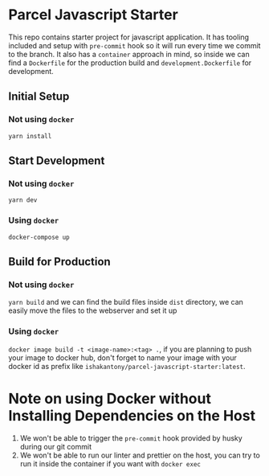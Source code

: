 # Parcel Javascript Starter

This repo contains starter project for javascript application. It has tooling included and setup with `pre-commit` hook so it will run every time we commit to the branch. It also has a `container` approach in mind, so inside we can find a `Dockerfile` for the production build and `development.Dockerfile` for development.

## Initial Setup

### Not using `docker`

`yarn install`

## Start Development

### Not using `docker`

`yarn dev`

### Using `docker`

`docker-compose up`

## Build for Production

### Not using `docker`

`yarn build` and we can find the build files inside `dist` directory, we can easily move the files to the webserver and set it up

### Using `docker`

`docker image build -t <image-name>:<tag> .`, if you are planning to push your image to docker hub, don't forget to name your image with your docker id as prefix like `ishakantony/parcel-javascript-starter:latest`.

# Note on using Docker without Installing Dependencies on the Host

1. We won't be able to trigger the `pre-commit` hook provided by husky during our git commit
2. We won't be able to run our linter and prettier on the host, you can try to run it inside the container if you want with `docker exec`
